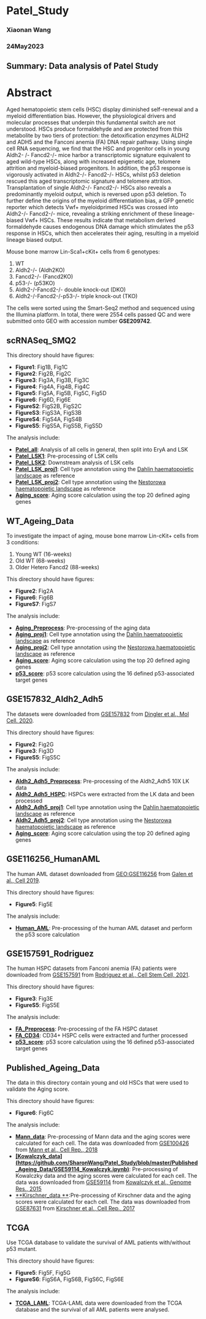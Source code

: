 # Patel_Study
### Xiaonan Wang
### 24May2023
## Summary: Data analysis of Patel Study

# Abstract
Aged hematopoietic stem cells (HSC) display diminished self-renewal and a myeloid
differentiation bias. However, the physiological drivers and molecular processes that
underpin this fundamental switch are not understood. HSCs produce formaldehyde
and are protected from this metabolite by two tiers of protection: the detoxification
enzymes ALDH2 and ADH5 and the Fanconi anemia (FA) DNA repair pathway. Using
single cell RNA sequencing, we find that the HSC and progenitor cells in young Aldh2-
/- Fancd2-/- mice harbor a transcriptomic signature equivalent to aged wild-type HSCs,
along with increased epigenetic age, telomere attrition and myeloid-biased
progenitors. In addition, the p53 response is vigorously activated in Aldh2-/- Fancd2-/-
HSCs, whilst p53 deletion rescued this aged transcriptomic signature and telomere
attrition. Transplantation of single Aldh2-/- Fancd2-/- HSCs also reveals a predominantly
myeloid output, which is reversed upon p53 deletion. To further define the origins of
the myeloid differentiation bias, a GFP genetic reporter which detects Vwf+ myeloidprimed HSCs was crossed into Aldh2-/- Fancd2-/- mice, revealing a striking enrichment
of these lineage-biased Vwf+ HSCs. These results indicate that metabolism derived
formaldehyde causes endogenous DNA damage which stimulates the p53 response
in HSCs, which then accelerates their aging, resulting in a myeloid lineage biased
output.

Mouse bone marrow Lin-Sca1+cKit+ cells from 6 genotypes:
1. WT
2. Aldh2-/- (Aldh2KO)
3. Fancd2-/- (Fancd2KO)
4. p53-/- (p53KO)
5. Aldh2-/-Fancd2-/- double knock-out (DKO)
6. Aldh2-/-Fancd2-/-p53-/- triple knock-out (TKO)

The cells were sorted using the Smart-Seq2 method and sequenced using the Illumina platform. In total, there were 2554 cells passed QC and were submitted onto GEO with accession number **GSE209742**.

## scRNASeq_SMQ2
This directory should have figures:
- **Figure1**: Fig1B, Fig1C
- **Figure2**: Fig2B, Fig2C
- **Figure3**: Fig3A, Fig3B, Fig3C
- **Figure4**: Fig4A, Fig4B, Fig4C
- **Figure5**: Fig5A, Fig5B, Fig5C, Fig5D
- **Figure6**: Fig6D, Fig6E
- **FigureS2**: FigS2B, FigS2C
- **FigureS3**: FigS3A, FigS3B
- **FigureS4**: FigS4A, FigS4B
- **FigureS5**: FigS5A, FigS5B, FigS5D

The analysis include:
  - <ins>**[Patel_all](https://github.com/SharonWang/Patel_Study/blob/master/scRNASeq_SMQ2/Patel_SMQ2_analysis.ipynb)**</ins>: Analysis of all cells in general, then split into EryA and LSK
  - <ins>**[Patel_LSK1](https://github.com/SharonWang/Patel_Study/blob/master/scRNASeq_SMQ2/Patel_SMQ2_LSK_analysis_part1.ipynb)**</ins>: Pre-processing of LSK cells
  - <ins>**[Patel_LSK2](https://github.com/SharonWang/Patel_Study/blob/master/scRNASeq_SMQ2/Patel_SMQ2_LSK_analysis_part2.ipynb)**</ins>: Downstream analysis of LSK cells
  - <ins>**[Patel_LSK_proj1](https://github.com/SharonWang/Patel_Study/blob/master/scRNASeq_SMQ2/Project_LSK_onto_Dahlin_landscape.ipynb)**</ins>: Cell type annotation using the [Dahlin haematopoietic landscape](https://www.ncbi.nlm.nih.gov/pmc/articles/PMC5969381/) as reference
  - <ins>**[Patel_LSK_proj2](https://github.com/SharonWang/Patel_Study/blob/master/scRNASeq_SMQ2/Project_LSK_onto_Nestorowa_landscape.ipynb)**</ins>: Cell type annotation using the [Nestorowa haematopoietic landscape](https://pubmed.ncbi.nlm.nih.gov/27365425/) as reference
  - <ins>**[Aging_score](https://github.com/SharonWang/Patel_Study/blob/master/scRNASeq_SMQ2/Ageing_Score_Cal.ipynb)**</ins>: Aging score calculation using the top 20 defined aging genes

## WT_Ageing_Data
To investigate the impact of aging, mouse bone marrow Lin-cKit+ cells from 3 conditions:
1. Young WT (16-weeks)
2. Old WT (68-weeks)
3. Older Hetero Fancd2 (88-weeks)

This directory should have figures:
- **Figure2**: Fig2A
- **Figure6**: Fig6B
- **FigureS7**: FigS7

The analysis include:
  - <ins>**[Aging_Preprocess](https://github.com/SharonWang/Patel_Study/blob/master/WT_Ageing_Data/Ageing_mice_preanalysis.ipynb)**</ins>: Pre-processing of the aging data
  - <ins>**[Aging_proj1](https://github.com/SharonWang/Patel_Study/blob/master/WT_Ageing_Data/Project_onto_Dahlin_Landscape.ipynb)**</ins>: Cell type annotation using the [Dahlin haematopoietic landscape](https://www.ncbi.nlm.nih.gov/pmc/articles/PMC5969381/) as reference
  - <ins>**[Aging_proj2](https://github.com/SharonWang/Patel_Study/blob/master/WT_Ageing_Data/Project_onto_Nestorowa_Landscape.ipynb)**</ins>: Cell type annotation using the [Nestorowa haematopoietic landscape](https://pubmed.ncbi.nlm.nih.gov/27365425/) as reference
  - <ins>**[Aging_score](https://github.com/SharonWang/Patel_Study/blob/master/WT_Ageing_Data/Ageing_Score_Cal.ipynb)**</ins>: Aging score calculation using the top 20 defined aging genes
  - <ins>**[p53_score](https://github.com/SharonWang/Patel_Study/blob/master/WT_Ageing_Data/p53_Score_Cal.ipynb)**</ins>:
p53 score calculation using the 16 defined p53-associated target genes

## GSE157832_Aldh2_Adh5
The datasets were downloaded from [GSE157832](https://www.ncbi.nlm.nih.gov/geo/query/acc.cgi?acc=GSE157832) from [Dingler et al., Mol Cell. 2020](https://pubmed.ncbi.nlm.nih.gov/33147438/).

This directory should have figures:
- **Figure2**: Fig2G
- **Figure3**: Fig3D
- **FigureS5**: FigS5C

The analysis include:
  - <ins>**[Aldh2_Adh5_Preprocess](https://github.com/SharonWang/Patel_Study/blob/master/GSE157832_Aldh2_Adh5/Aldh2_Adh5_preanalysis.ipynb)**</ins>: Pre-processing of the Aldh2_Adh5 10X LK data
  - <ins>**[Aldh2_Adh5_HSPC](https://github.com/SharonWang/Patel_Study/blob/master/GSE157832_Aldh2_Adh5/HSPC_analysis.ipynb)**</ins>: HSPCs were extracted from the LK data and been processed
  - <ins>**[Aldh2_Adh5_proj1](https://github.com/SharonWang/Patel_Study/blob/master/GSE157832_Aldh2_Adh5/Project_onto_Dahlin_Landscape.ipynb)**</ins>: Cell type annotation using the [Dahlin haematopoietic landscape](https://www.ncbi.nlm.nih.gov/pmc/articles/PMC5969381/) as reference
  - <ins>**[Aldh2_Adh5_proj2](https://github.com/SharonWang/Patel_Study/blob/master/GSE157832_Aldh2_Adh5/Project_onto_Nestorowa_Landscape.ipynb)**</ins>: Cell type annotation using the [Nestorowa haematopoietic landscape](https://pubmed.ncbi.nlm.nih.gov/27365425/) as reference
  - <ins>**[Aging_score](https://github.com/SharonWang/Patel_Study/blob/master/GSE157832_Aldh2_Adh5/Ageing_Score_Cal.ipynb)**</ins>: Aging score calculation using the top 20 defined aging genes

## GSE116256_HumanAML
The human AML dataset downloaded from [GEO:GSE116256](https://www.ncbi.nlm.nih.gov/geo/query/acc.cgi?acc=GSE116256) from [Galen et al., Cell 2019](https://pubmed.ncbi.nlm.nih.gov/30827681/).

This directory should have figures:
- **Figure5**: Fig5E

The analysis include:
  - <ins>**[Human_AML](https://github.com/SharonWang/Patel_Study/blob/master/GSE116256_HumanAML/GSE116256_HumanAML.ipynb)**</ins>: Pre-processing of the human AML dataset and perform the p53 score calculation

## GSE157591_Rodriguez
The human HSPC datasets from Fanconi anemia (FA) patients were downloaded from [GSE157591](https://www.ncbi.nlm.nih.gov/geo/query/acc.cgi?acc=GSE157591) from [Rodriguez et al., Cell Stem Cell, 2021](https://pubmed.ncbi.nlm.nih.gov/32997960/).

This directory should have figures:
- **Figure3**: Fig3E
- **FigureS5**: FigS5E

The analysis include:
  - <ins>**[FA_Preprocess](https://github.com/SharonWang/Patel_Study/blob/master/GSE157591_Rodriguez/Rodriguez_Preanalysis.ipynb)**</ins>: Pre-processing of the FA HSPC dataset
  - <ins>**[FA_CD34](https://github.com/SharonWang/Patel_Study/blob/master/GSE157591_Rodriguez/Rodriguez_CD34.ipynb)**</ins>: CD34+ HSPC cells were extracted and further processed
  - <ins>**[p53_score](https://github.com/SharonWang/Patel_Study/blob/master/GSE157591_Rodriguez/p53_Score_Cal.ipynb)**</ins>: p53 score calculation using the 16 defined p53-associated target genes

## Published_Ageing_Data
The data in this directory contain young and old HSCs that were used to validate the Aging score.

This directory should have figures:
- **Figure6**: Fig6C

The analysis include:
  - <ins>**[Mann_data](https://github.com/SharonWang/Patel_Study/blob/master/Published_Ageing_Data/GSE100426_Mann.ipynb)**</ins>: Pre-processing of Mann data and the aging scores were calculated for each cell. The data was downloaded from [GSE100426](https://www.ncbi.nlm.nih.gov/geo/query/acc.cgi?acc=GSE100428) from [Mann et al., Cell Rep., 2018](https://pubmed.ncbi.nlm.nih.gov/30540934/)
  - <ins>**[Kowalczyk_data] (https://github.com/SharonWang/Patel_Study/blob/master/Published_Ageing_Data/GSE59114_Kowalczyk.ipynb)**</ins>: Pre-processing of Kowalczky data and the aging scores were calculated for each cell. The data was downloaded from [GSE59114](https://www.ncbi.nlm.nih.gov/geo/query/acc.cgi?acc=GSE59114) from [Kowalczyk et al., Genome Res., 2015](https://pubmed.ncbi.nlm.nih.gov/26430063/)
  - <ins>**[Kirschner_data](https://github.com/SharonWang/Patel_Study/blob/master/Published_Ageing_Data/GSE87631_Kirschner.ipynb)  **</ins>:Pre-processing of Kirschner data and the aging scores were calculated for each cell. The data was downloaded from [GSE87631](https://www.ncbi.nlm.nih.gov/geo/query/acc.cgi?acc=GSM2336370) from [Kirschner et al., Cell Rep., 2017](https://pubmed.ncbi.nlm.nih.gov/28538171/)

## TCGA
Use TCGA database to validate the survival of AML patients with/without p53 mutant.

This directory should have figures:
- **Figure5**: Fig5F, Fig5G
- **FigureS6**: FigS6A, FigS6B, FigS6C, FigS6E

The analysis include:
  - <ins>**[TCGA_LAML](https://github.com/SharonWang/Patel_Study/blob/master/TCGA/TCGA_TARGET_AML.ipynb)**</ins>: TCGA-LAML data were downloaded from the TCGA database and the survival of all AML patients were analysed.
